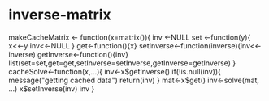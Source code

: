 # inverse-matrix
makeCacheMatrix <- function(x=matrix()){
  inv <-NULL
  set <-function(y){
        x<<-y
         inv<<-NULL
  }
  get<-function(){x}
  setInverse<-function(inverse)(inv<<-inverse)
  getInverse<-function(){inv}
  list(set=set,get=get,setInverse=setInverse,getInverse=getInverse)
}
cacheSolve<-function(x,...){
      inv<-x$getInverse()
      if(!is.null(inv)){
          message("getting cached data")
          return(inv)
  }
  mat<-x$get()
  inv<-solve(mat, ...)
  x$setInverse(inv)
  inv
}

